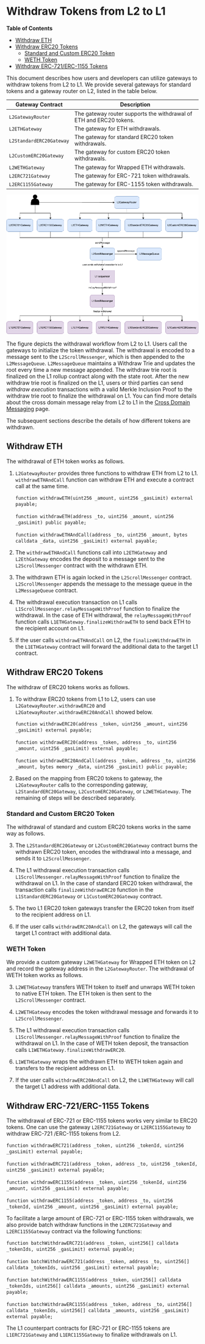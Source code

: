 # Withdraw Tokens from L2 to L1

**Table of Contents**
* [Withdraw ETH](#withdraw-eth)
* [Withdraw ERC20 Tokens](#withdraw-erc20-tokens)
    * [Standard and Custom ERC20 Token](#standard-and-custom-erc20-token)
    * [WETH Token](#weth-token)
* [Withdraw ERC-721/ERC-1155 Tokens](#withdraw-erc-721erc-1155-tokens)

This document describes how users and developers can utilize gateways to withdraw tokens from L2 to L1.
We provide several gateways for standard tokens and a gateway router on L2, listed in the table below.

| Gateway Contract         | Description                                                        |
|--------------------------|--------------------------------------------------------------------|
| `L2GatewayRouter`        | The gateway router supports the withdrawal of ETH and ERC20 tokens.   |
| `L2ETHGateway`           | The gateway for  ETH withdrawals.                                        |
| `L2StandardERC20Gateway` | The gateway for standard ERC20 token withdrawals.                     |
| `L2CustomERC20Gateway`   | The gateway for custom ERC20 token withdrawals.                       |
| `L2WETHGateway`          | The gateway for Wrapped ETH withdrawals.                              |
| `L2ERC721Gateway`        | The gateway for ERC-721 token withdrawals.                            |
| `L2ERC1155Gateway`       | The gateway for ERC-1155 token withdrawals.                           |


![Withdraw Workflow](assets/withdraw.png)

The figure depicts the withdrawal workflow from L2 to L1. Users call the gateways to initialize the token withdrawal. The withdrawal is encoded to a message sent to the `L2ScrollMessenger`, which is then appended to the `L2MessageQueue`. `L2MessageQueue` maintains a Withdraw Trie and updates the root every time a new message appended. The withdraw trie root is finalized on the L1 rollup contract along with the state root. After the new withdraw trie root is finalized on the L1, users or third parties can send *withdraw execution* transactions with a valid Merkle Inclusion Proof to the withdraw trie root to finalize the withdrawal on L1.
You can find more details about the cross domain message relay from L2 to L1 in the [Cross Domain Messaging](./CrossDomainMessaging.md) page.

The subsequent sections describe the details of how different tokens are withdrawn.

## Withdraw ETH

The withdrawal of ETH token works as follows.

1. `L2GatewayRouter` provides three functions to withdraw ETH from L2 to L1. `withdrawETHAndCall` function can withdraw ETH and execute a contract call at the same time.

    ```solidity
    function withdrawETH(uint256 _amount, uint256 _gasLimit) external payable;

    function withdrawETH(address _to, uint256 _amount, uint256 _gasLimit) public payable;

    function withdrawETHAndCall(address _to, uint256 _amount, bytes calldata _data, uint256 _gasLimit) external payable;
    ```

2. The `withdrawETHAndCall` functions call into `L2ETHGateway` and `L2EthGateway` encodes the deposit to a message sent to the `L2ScrollMessenger` contract with the withdrawn ETH.

3. The withdrawn ETH is again locked in the `L2ScrollMessenger` contract. `L2ScrollMessenger` appends the message to the message queue in the `L2MessageQueue` contract.

4. The withdrawal execution transaction on L1 calls `L1ScrollMessenger.relayMessageWithProof` function to finalize the withdrawal.
In the case of ETH withdrawal, the `relayMessageWithProof` function calls `L1ETHGateway.finalizeWithdrawETH` to send back ETH to the recipient account on L1.

5. If the user calls `withdrawETHAndCall` on L2, the `finalizeWithdrawETH` in the `L1ETHGateway` contract will forward the additional data to the target L1 contract.

## Withdraw ERC20 Tokens

The withdraw of ERC20 tokens works as follows.

1. To withdraw ERC20 tokens from L1 to L2, users can use `L2GatewayRouter.withdrawERC20` and `L2GatewayRouter.withdrawERC20AndCall` showed below.

    ```solidity
    function withdrawERC20(address _token, uint256 _amount, uint256 _gasLimit) external payable;

    function withdrawERC20(address _token, address _to, uint256 _amount, uint256 _gasLimit) external payable;

    function withdrawERC20AndCall(address _token, address _to, uint256 _amount, bytes memory _data, uint256 _gasLimit) public payable;
    ```

2. Based on the mapping from ERC20 tokens to gateway, the `L2GatewayRouter` calls to the corresponding gateway, `L2StandardERC20Gateway`, `L2CustomERC20Gateway`, or `L2WETHGateway`. The remaining of steps will be described separately.

### Standard and Custom ERC20 Token

The withdrawal of standard and custom ERC20 tokens works in the same way as follows.

3. The `L2StandardERC20Gateway` or `L2CustomERC20Gateway` contract burns the withdrawn ERC20 token, encodes the withdrawal into a message, and sends it to `L2ScrollMessenger`.

4. The L1 withdrawal execution transaction calls `L1ScrollMessenger.relayMessageWithProof` function to finalize the withdrawal on L1. In the case of standard ERC20 token withdrawal, the transaction calls `finalizeWithdrawERC20` function in the `L1StandardERC20Gateway` or `L1CustomERC20Gateway` contract.

5. The two L1 ERC20 token gateways transfer the ERC20 token from itself to the recipient address on L1.

6. If the user calls `withdrawERC20AndCall` on L2, the gateways will call the target L1 contract with additional data.

### WETH Token

We provide a custom gateway `L2WETHGateway` for Wrapped ETH token  on L2 and record the gateway address in the `L2GatewayRouter`. The withdrawal of WETH token works as follows.

3. `L2WETHGateway` transfers WETH token to itself and unwraps WETH token to native ETH token. The ETH token is then sent to the `L2ScrollMessenger` contract.

4. `L2WETHGateway` encodes the token withdrawal message and forwards it to `L2ScrollMessenger`.

5. The L1 withdrawal execution transaction calls `L1ScrollMessenger.relayMessageWithProof` function to finalize the withdrawal on L1. In the case of WETH token deposit, the transaction calls `L1WETHGateway.finalizeWithdrawERC20`.

6. `L1WETHGateway` wraps the withdrawn ETH to WETH token again and transfers to the recipient address on L1.

7. If the user calls `withdrawERC20AndCall` on L2, the `L1WETHGateway` will call the target L1 address with additional data.

## Withdraw ERC-721/ERC-1155 Tokens

The withdrawal of ERC-721 or ERC-1155 tokens works very similar to ERC20 tokens. One can use the gateway `L2ERC721Gateway` or `L2ERC1155Gateway` to withdraw ERC-721 /ERC-1155 tokens from L2.

```solidity
function withdrawERC721(address _token, uint256 _tokenId, uint256 _gasLimit) external payable;

function withdrawERC721(address _token, address _to, uint256 _tokenId, uint256 _gasLimit) external payable;

function withdrawERC1155(address _token, uint256 _tokenId, uint256 _amount, uint256 _gasLimit) external payable;

function withdrawERC1155(address _token, address _to, uint256 _tokenId, uint256 _amount, uint256 _gasLimit) external payable;
```

To facilitate a large amount of ERC-721 or ERC-1155 token withdrawals, we also provide batch withdraw functions in the `L2ERC721Gateway` and `L2ERC1155Gateway` contract via the following functions:

```solidity
function batchWithdrawERC721(address _token, uint256[] calldata _tokenIds, uint256 _gasLimit) external payable;

function batchWithdrawERC721(address _token, address _to, uint256[] calldata _tokenIds, uint256 _gasLimit) external payable;

function batchWithdrawERC1155(address _token, uint256[] calldata _tokenIds, uint256[] calldata _amounts, uint256 _gasLimit) external payable;

function batchWithdrawERC1155(address _token, address _to, uint256[] calldata _tokenIds, uint256[] calldata _amounts, uint256 _gasLimit) external payable;
```

The L1 counterpart contracts for ERC-721 or ERC-1155 tokens are `L1ERC721Gateway` and `L1ERC1155Gateway` to finalize withdrawals on L1.
